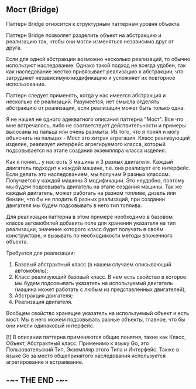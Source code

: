 
## Мост (Bridge)

Паттерн Bridge относится к структурным паттернам уровня объекта.

Паттерн Bridge позволяет разделить объект на абстракцию и реализацию так, чтобы они могли изменяться независимо друг от друга.

Если для одной абстракции возможно несколько реализаций, то обычно используют наследование. Однако такой подход не всегда удобен, так как наследование жестко привязывает реализацию к абстракции, что затрудняет независимую модификацию и усложняет их повторное использование.

Паттерн следует применять, когда у нас имеется абстракция и несколько её реализаций. Разумеется, нет смысла отделять абстракцию от реализации, если реализация может быть только одна.

Я не нашел не одного адекватного описания паттерна "Мост". Все что мне встречалось, либо не соответствует действительности и примеры высосаны из пальца или очень размыты. Из того, что я понял и могу объяснить на пальцах - Мост это хитрая агрегация. Класс реализующий изделие, реализует интерфейс агрегируемого класса, который подсовывается на этапе создания экземпляра класса изделия.

Как я понял... у нас есть 3 машины и 3 разных двигателя. Каждый двигатель подходит к каждой машине, т.е. она реализует его интерфейс. Если делать это наследованием, мы получим 9 разных классом. Получается у каждой машины 3 модификации. Это неудобно, поэтому мы будем подсовывать двигатель на этапе создания машины. Так же каждый двигатель, может работать на разном топливе, дизель или бензин, что бы не плодить 6 разных реализаций, при создании двигателя мы будем подсовывать в него тип топлива.

Для реализации паттерна в этом примере необходимо в базовом классе автомобилей добавить поле для хранения указателя на тип реализации, значение которого класс будет получать в своём конструкторе, и вызывать по необходимости методы вложенного объекта.

Требуется для реализации:

1. Базовый абстрактный класс (в нашем случаем описывающий автомобиль);
2. Класс реализующий базовый класс. В нем есть свойство в которое мы будем подсовывать указатель на используемый двигатель (машина может работать с любым из представленных двигателей);
3. Абстракция двигателя;
4. Реализация двигателя.

Вообщем свойство хранящее указатель на используемый объект и есть мост. Мы в него можем подсовывать разные объекты, главное, что бы они имели одинаковый интерфейс.

[!] В описании паттерна применяются общие понятия, такие как Класс, Объект, Абстрактный класс. Применимо к языку Go, это Пользовательский Тип, Экземпляр этого Типа и Интерфейс. Также в языке Go за место общепринятого наследования используется агрегирование и встраивание.

## -~- THE END -~-